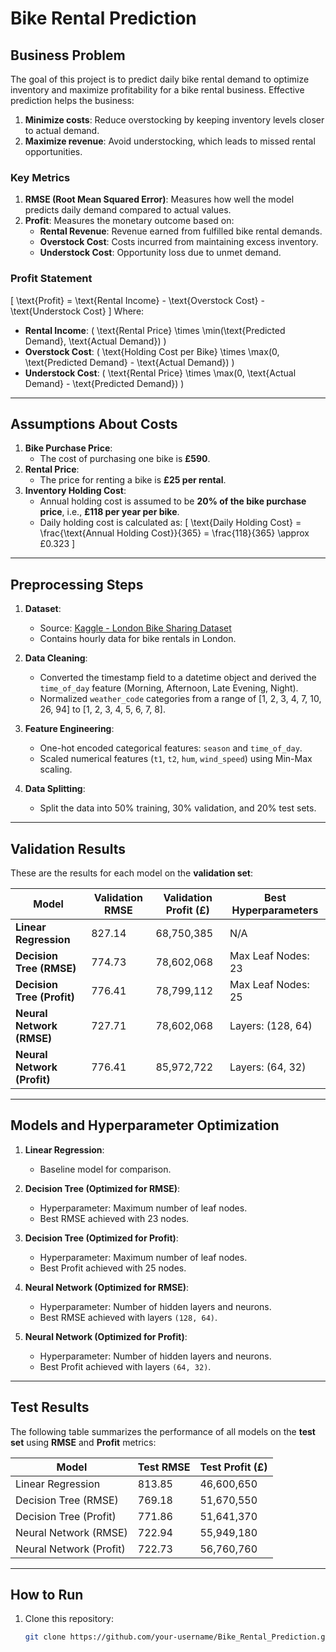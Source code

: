 # Bike Rental Prediction

## Business Problem
The goal of this project is to predict daily bike rental demand to optimize inventory and maximize profitability for a bike rental business. Effective prediction helps the business:
1. **Minimize costs**: Reduce overstocking by keeping inventory levels closer to actual demand.
2. **Maximize revenue**: Avoid understocking, which leads to missed rental opportunities.

### Key Metrics
1. **RMSE (Root Mean Squared Error)**: Measures how well the model predicts daily demand compared to actual values.
2. **Profit**: Measures the monetary outcome based on:
   - **Rental Revenue**: Revenue earned from fulfilled bike rental demands.
   - **Overstock Cost**: Costs incurred from maintaining excess inventory.
   - **Understock Cost**: Opportunity loss due to unmet demand.

### Profit Statement
\[
\text{Profit} = \text{Rental Income} - \text{Overstock Cost} - \text{Understock Cost}
\]
Where:
- **Rental Income**: \( \text{Rental Price} \times \min(\text{Predicted Demand}, \text{Actual Demand}) \)
- **Overstock Cost**: \( \text{Holding Cost per Bike} \times \max(0, \text{Predicted Demand} - \text{Actual Demand}) \)
- **Understock Cost**: \( \text{Rental Price} \times \max(0, \text{Actual Demand} - \text{Predicted Demand}) \)

---

## Assumptions About Costs
1. **Bike Purchase Price**:
   - The cost of purchasing one bike is **£590**.
2. **Rental Price**:
   - The price for renting a bike is **£25 per rental**.
3. **Inventory Holding Cost**:
   - Annual holding cost is assumed to be **20% of the bike purchase price**, i.e., **£118 per year per bike**.
   - Daily holding cost is calculated as:
     \[
     \text{Daily Holding Cost} = \frac{\text{Annual Holding Cost}}{365} = \frac{118}{365} \approx £0.323
     \]

---

## Preprocessing Steps
1. **Dataset**:
   - Source: [Kaggle - London Bike Sharing Dataset](https://www.kaggle.com/datasets/hmavrodiev/london-bike-sharing-dataset)
   - Contains hourly data for bike rentals in London.

2. **Data Cleaning**:
   - Converted the timestamp field to a datetime object and derived the `time_of_day` feature (Morning, Afternoon, Late Evening, Night).
   - Normalized `weather_code` categories from a range of [1, 2, 3, 4, 7, 10, 26, 94] to [1, 2, 3, 4, 5, 6, 7, 8].

3. **Feature Engineering**:
   - One-hot encoded categorical features: `season` and `time_of_day`.
   - Scaled numerical features (`t1`, `t2`, `hum`, `wind_speed`) using Min-Max scaling.

4. **Data Splitting**:
   - Split the data into 50% training, 30% validation, and 20% test sets.

---

## Validation Results
These are the results for each model on the **validation set**:

| Model                       | Validation RMSE | Validation Profit (£)   | Best Hyperparameters         |
|-----------------------------|-----------------|-------------------------|------------------------------|
| **Linear Regression**       | 827.14          | 68,750,385              | N/A                          |
| **Decision Tree (RMSE)**    | 774.73          | 78,602,068              | Max Leaf Nodes: 23           |
| **Decision Tree (Profit)**  | 776.41          | 78,799,112              | Max Leaf Nodes: 25           |
| **Neural Network (RMSE)**   | 727.71          | 78,602,068              | Layers: (128, 64)            |
| **Neural Network (Profit)** | 776.41          | 85,972,722              | Layers: (64, 32)             |

---

## Models and Hyperparameter Optimization
1. **Linear Regression**:
   - Baseline model for comparison.

2. **Decision Tree (Optimized for RMSE)**:
   - Hyperparameter: Maximum number of leaf nodes.
   - Best RMSE achieved with 23 nodes.

3. **Decision Tree (Optimized for Profit)**:
   - Hyperparameter: Maximum number of leaf nodes.
   - Best Profit achieved with 25 nodes.

4. **Neural Network (Optimized for RMSE)**:
   - Hyperparameter: Number of hidden layers and neurons.
   - Best RMSE achieved with layers `(128, 64)`.

5. **Neural Network (Optimized for Profit)**:
   - Hyperparameter: Number of hidden layers and neurons.
   - Best Profit achieved with layers `(64, 32)`.

---

## Test Results
The following table summarizes the performance of all models on the **test set** using **RMSE** and **Profit** metrics:

| Model                    | Test RMSE   | Test Profit (£) |
|--------------------------|-------------|-----------------|
| Linear Regression        | 813.85      | 46,600,650      |
| Decision Tree (RMSE)     | 769.18      | 51,670,550      |
| Decision Tree (Profit)   | 771.86      | 51,641,370      |
| Neural Network (RMSE)    | 722.94      | 55,949,180      |
| Neural Network (Profit)  | 722.73      | 56,760,760      |

---

## How to Run
1. Clone this repository:
   ```bash
   git clone https://github.com/your-username/Bike_Rental_Prediction.git
